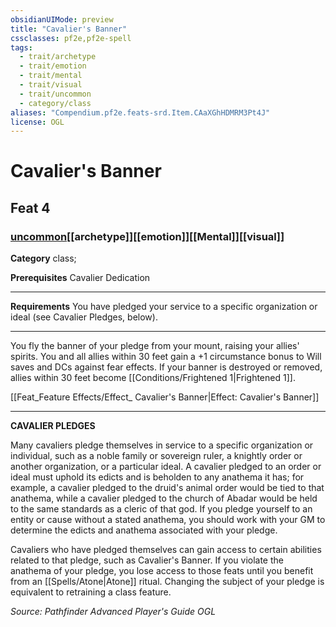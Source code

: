 ```yaml
---
obsidianUIMode: preview
title: "Cavalier's Banner"
cssclasses: pf2e,pf2e-spell
tags:
  - trait/archetype
  - trait/emotion
  - trait/mental
  - trait/visual
  - trait/uncommon
  - category/class
aliases: "Compendium.pf2e.feats-srd.Item.CAaXGhHDMRM3Pt4J"
license: OGL
---
```

# Cavalier's Banner
## Feat 4
### [uncommon](uncommon "Uncommon Rarity Trait")[[archetype]][[emotion]][[Mental]][[visual]]

**Category** class; 



**Prerequisites** Cavalier Dedication
* * *
**Requirements** You have pledged your service to a specific organization or ideal (see Cavalier Pledges, below).

* * *

You fly the banner of your pledge from your mount, raising your allies' spirits. You and all allies within 30 feet gain a +1 circumstance bonus to Will saves and DCs against fear effects. If your banner is destroyed or removed, allies within 30 feet become [[Conditions/Frightened 1|Frightened 1]].

[[Feat_Feature Effects/Effect_ Cavalier's Banner|Effect: Cavalier's Banner]]

* * *

**CAVALIER PLEDGES**

Many cavaliers pledge themselves in service to a specific organization or individual, such as a noble family or sovereign ruler, a knightly order or another organization, or a particular ideal. A cavalier pledged to an order or ideal must uphold its edicts and is beholden to any anathema it has; for example, a cavalier pledged to the druid's animal order would be tied to that anathema, while a cavalier pledged to the church of Abadar would be held to the same standards as a cleric of that god. If you pledge yourself to an entity or cause without a stated anathema, you should work with your GM to determine the edicts and anathema associated with your pledge.

Cavaliers who have pledged themselves can gain access to certain abilities related to that pledge, such as Cavalier's Banner. If you violate the anathema of your pledge, you lose access to those feats until you benefit from an [[Spells/Atone|Atone]] ritual. Changing the subject of your pledge is equivalent to retraining a class feature.

*Source: Pathfinder Advanced Player's Guide*
*OGL*